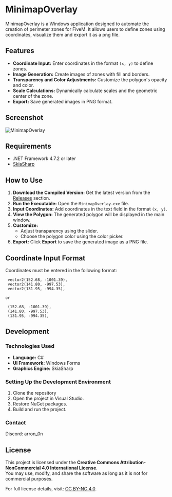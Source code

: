 # MinimapOverlay

MinimapOverlay is a Windows application designed to automate the creation of perimeter zones for FiveM. It allows users to define zones using coordinates, visualize them and export it as a png file.


## Features

- **Coordinate Input:** Enter coordinates in the format `(x, y)` to define zones.
- **Image Generation:** Create images of zones with fill and borders.
- **Transparency and Color Adjustments:** Customize the polygon's opacity and color.
- **Scale Calculations:** Dynamically calculate scales and the geometric center of the zone.
- **Export:** Save generated images in PNG format.

## Screenshot

![MinimapOverlay](https://github.com/user-attachments/assets/24345d9d-af4f-4069-ad2f-a660a36b9072)

## Requirements

- .NET Framework 4.7.2 or later
- [SkiaSharp](https://github.com/mono/SkiaSharp)

## How to Use

1. **Download the Compiled Version:** Get the latest version from the [Releases](https://github.com/tarcisiogustavo/MinimapOverlay/releases/tag/v1.0.0) section.
2. **Run the Executable:** Open the `MinimapOverlay.exe` file.
3. **Input Coordinates:** Add coordinates in the text field in the format `(x, y)`.
4. **View the Polygon:** The generated polygon will be displayed in the main window.
5. **Customize:**
   - Adjust transparency using the slider.
   - Choose the polygon color using the color picker.
6. **Export:** Click **Export** to save the generated image as a PNG file.

## Coordinate Input Format

Coordinates must be entered in the following format:
```
 vector2(152.68, -1001.39),
 vector2(141.80, -997.53),
 vector2(131.95, -994.35),

or

 (152.68, -1001.39),
 (141.80, -997.53),
 (131.95, -994.35),

```

## Development

### Technologies Used

- **Language:** C#
- **UI Framework:** Windows Forms
- **Graphics Engine:** SkiaSharp

### Setting Up the Development Environment

1. Clone the repository
2. Open the project in Visual Studio.
3. Restore NuGet packages.
4. Build and run the project.


### Contact
Discord: arron_0n


## License

This project is licensed under the **Creative Commons Attribution-NonCommercial 4.0 International License**.  
You may use, modify, and share the software as long as it is not for commercial purposes.  

For full license details, visit: [CC BY-NC 4.0](https://creativecommons.org/licenses/by-nc/4.0/).
